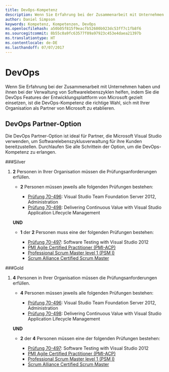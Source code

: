 ```yaml
---
title: DevOps-Kompetenz
description: Wenn Sie Erfahrung bei der Zusammenarbeit mit Unternehmen haben und ihnen bei der Verwaltung von Softwarelebenszyklen helfen, indem Sie die DevOps Features der Entwicklungsplattform von Microsoft gezielt einsetzen, ist die DevOps-Kompetenz die richtige Wahl, sich mit Ihrer Organisation als Partner von Microsoft zu etablieren.
author: Daniel Simpson
keywords: Kompetenz, Kompetenzen, DevOps
ms.openlocfilehash: a50b05f815f9eacfb52600b923dc53ff7c1fb8f6
ms.sourcegitcommit: 8b55c0a9fc63577f09a97923c453e4daea21397b
ms.translationtype: HT
ms.contentlocale: de-DE
ms.lasthandoff: 07/07/2017
---
```

# <a name="devops"></a>DevOps
 Wenn Sie Erfahrung bei der Zusammenarbeit mit Unternehmen haben und ihnen bei der Verwaltung von Softwarelebenszyklen helfen, indem Sie die DevOps Features der Entwicklungsplattform von Microsoft gezielt einsetzen, ist die DevOps-Kompetenz die richtige Wahl, sich mit Ihrer Organisation als Partner von Microsoft zu etablieren.

## <a name="devops-partner-option"></a>DevOps Partner-Option
Die DevOps Partner-Option ist ideal für Partner, die Microsoft Visual Studio verwenden, um Softwarelebenszyklusverwaltung für ihre Kunden bereitzustellen. Durchlaufen Sie alle Schrittein der Option, um die DevOps-Kompetenz zu erlangen.

###<a name="silver"></a>Silver
1. **2** Personen in Ihrer Organisation müssen die Prüfungsanforderungen erfüllen.

    - **2** Personen müssen jeweils alle folgenden Prüfungen bestehen:

        - [Prüfung 70-496](https://www.microsoft.com/en-us/learning/exam-70-496.aspx): Visual Studio Team Foundation Server 2012, Administration
        - [Prüfung 70-498](https://www.microsoft.com/en-us/learning/exam-70-498.aspx): Delivering Continuous Value with Visual Studio Application Lifecycle Management

    **UND**

    - **1** der **2** Personen muss eine der folgenden Prüfungen bestehen:

        * [Prüfung 70-497](https://www.microsoft.com/en-us/learning/exam-70-497.aspx): Software Testing with Visual Studio 2012
        * [PMI Agile Certified Practitioner (PMI-ACP)](http://www.pmi.org/certifications/types/agile-acp)
        * [Professional Scrum Master level 1 (PSM I)](https://www.scrum.org/professional-scrum-certifications/professional-scrum-master-i-assessment)
        * [Scrum Alliance Certified Scrum Master](https://www.scrumalliance.org/certifications/practitioners/certified-scrummaster-csm)
    
###<a name="gold"></a>Gold
1. **4** Personen in Ihrer Organisation müssen die Prüfungsanforderungen erfüllen.

    - **4** Personen müssen jeweils alle folgenden Prüfungen bestehen:

        - [Prüfung 70-496](https://www.microsoft.com/en-us/learning/exam-70-496.aspx): Visual Studio Team Foundation Server 2012, Administration
        - [Prüfung 70-498](https://www.microsoft.com/en-us/learning/exam-70-498.aspx): Delivering Continuous Value with Visual Studio Application Lifecycle Management

    **UND**

    - **2** der **4** Personen müssen eine der folgenden Prüfungen bestehen:

        * [Prüfung 70-497](https://www.microsoft.com/en-us/learning/exam-70-497.aspx): Software Testing with Visual Studio 2012
        * [PMI Agile Certified Practitioner (PMI-ACP)](http://www.pmi.org/certifications/types/agile-acp)
        * [Professional Scrum Master level 1 (PSM I)](https://www.scrum.org/professional-scrum-certifications/professional-scrum-master-i-assessment)
        * [Scrum Alliance Certified Scrum Master](https://www.scrumalliance.org/certifications/practitioners/certified-scrummaster-csm)
        

